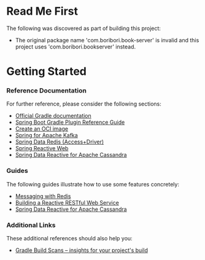 # Read Me First
The following was discovered as part of building this project:

* The original package name 'com.boribori.book-server' is invalid and this project uses 'com.boribori.bookserver' instead.

# Getting Started

### Reference Documentation
For further reference, please consider the following sections:

* [Official Gradle documentation](https://docs.gradle.org)
* [Spring Boot Gradle Plugin Reference Guide](https://docs.spring.io/spring-boot/docs/2.7.5/gradle-plugin/reference/html/)
* [Create an OCI image](https://docs.spring.io/spring-boot/docs/2.7.5/gradle-plugin/reference/html/#build-image)
* [Spring for Apache Kafka](https://docs.spring.io/spring-boot/docs/2.7.5/reference/htmlsingle/#messaging.kafka)
* [Spring Data Redis (Access+Driver)](https://docs.spring.io/spring-boot/docs/2.7.5/reference/htmlsingle/#data.nosql.redis)
* [Spring Reactive Web](https://docs.spring.io/spring-boot/docs/2.7.5/reference/htmlsingle/#web.reactive)
* [Spring Data Reactive for Apache Cassandra](https://docs.spring.io/spring-boot/docs/2.7.5/reference/htmlsingle/#data.nosql.cassandra)

### Guides
The following guides illustrate how to use some features concretely:

* [Messaging with Redis](https://spring.io/guides/gs/messaging-redis/)
* [Building a Reactive RESTful Web Service](https://spring.io/guides/gs/reactive-rest-service/)
* [Spring Data Reactive for Apache Cassandra](https://spring.io/guides/gs/accessing-data-cassandra/)

### Additional Links
These additional references should also help you:

* [Gradle Build Scans – insights for your project's build](https://scans.gradle.com#gradle)

